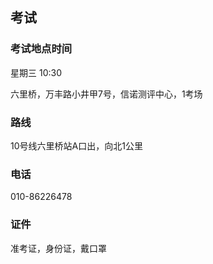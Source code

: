 ## 考试

### 考试地点时间

星期三 10:30

六里桥，万丰路小井甲7号，信诺测评中心，1考场

### 路线

10号线六里桥站A口出，向北1公里

### 电话

010-86226478

### 证件

准考证，身份证，戴口罩